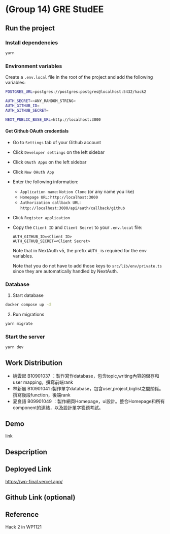 # (Group 14) GRE StudEE

## Run the project

### Install dependencies

```bash
yarn
```

### Environment variables

Create a `.env.local` file in the root of the project and add the following variables:

```bash
POSTGRES_URL=postgres://postgres:postgres@localhost:5432/hack2

AUTH_SECRET=<ANY_RANDOM_STRING>
AUTH_GITHUB_ID=
AUTH_GITHUB_SECRET=

NEXT_PUBLIC_BASE_URL=http://localhost:3000
```

#### Get Github OAuth credentials

- Go to `Settings` tab of your Github account
- Click `Developer settings` on the left sidebar
- Click `OAuth Apps` on the left sidebar
- Click `New OAuth App`
- Enter the following information:
  - `Application name`: `Notion Clone` (or any name you like)
  - `Homepage URL`: `http://localhost:3000`
  - `Authorization callback URL`: `http://localhost:3000/api/auth/callback/github`
- Click `Register application`
- Copy the `Client ID` and `Client Secret` to your `.env.local` file:

  ```text
  AUTH_GITHUB_ID=<Client ID>
  AUTH_GITHUB_SECRET=<Client Secret>
  ```

  Note that in NextAuth v5, the prefix `AUTH_` is required for the env variables.

  Note that you do not have to add those keys to `src/lib/env/private.ts` since they are automatically handled by NextAuth.

### Database

1. Start database

```bash
docker compose up -d
```

2. Run migrations

```bash
yarn migrate
```

### Start the server

```bash
yarn dev
```

## Work Distribution
- 姚雲起 B10901037 ：製作寫作database，包含topic,writing內容的儲存和user mapping。撰寫前端rank
- 林新晨 B10901041 :製作單字database，包含user,project,biglist之間關係。撰寫後段function，後端rank
- 夏良語 B09901049 ：製作網頁Homepage，ui設計。整合Homepage和所有component的連結，以及設計單字答題考試。

## Demo 
link

## Despcription

## Deployed Link
https://wp-final.vercel.app/
## Github Link (optional)

## Reference
Hack 2 in WP1121
